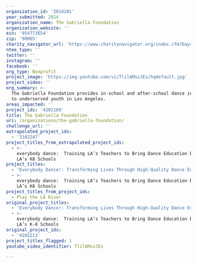 ```yaml
---
organization_id: '2014201'
year_submitted: 2014
organization_name: The Gabriella Foundation
organization_website: ''
ein: '954773654'
zip: '90005'
charity_navigator_url: 'https://www.charitynavigator.org/index.cfm?bay=search.profile&ein=954773654'
ntee_type: ''
twitter: ''
instagram: ''
facebook: ''
org_type: Nonprofit
project_image: 'https://img.youtube.com/vi/TlilAMszJEs/hqdefault.jpg'
project_video: ''
org_summary: >-
  The Gabriella Foundation provides in-school and after-school dance instruction
  to underserved youth in Los Angeles.
areas_impacted: ''
project_ids: '4102169'
title: The Gabriella Foundation
uri: /organizations/the-gabriella-foundation/
challenge_url: ''
extrapolated_project_ids:
  - '3102247'
project_titles_from_extrapolated_project_ids:
  - >-
    everybody dance:  Training LA’s Teachers to Bring Dance Education Back to
    LA’s K8 Schools
project_titles:
  - 'Everybody Dance!: Transforming Lives Through High-Quality Dance Education'
  - >-
    everybody dance:  Training LA’s Teachers to Bring Dance Education Back to
    LA’s K8 Schools
project_titles_from_project_ids:
  - Play the LA River
original_project_titles:
  - 'Everybody Dance!: Transforming Lives Through High-Quality Dance Education'
  - >-
    everybody dance:  Training LA’s Teachers to Bring Dance Education Back to
    LA’s K-8 Schools
original_project_ids:
  - '4102213'
project_titles_flagged: 1
youtube_video_identifier: TlilAMszJEs

---
```


